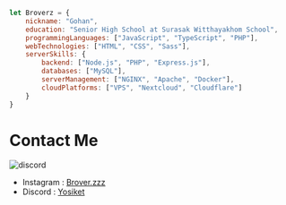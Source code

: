 ```js
let Broverz = {
    nickname: "Gohan",
    education: "Senior High School at Surasak Witthayakhom School",
    programmingLanguages: ["JavaScript", "TypeScript", "PHP"],
    webTechnologies: ["HTML", "CSS", "Sass"],
    serverSkills: {
        backend: ["Node.js", "PHP", "Express.js"],
        databases: ["MySQL"],
        serverManagement: ["NGINX", "Apache", "Docker"],
        cloudPlatforms: ["VPS", "Nextcloud", "Cloudflare"]
    }
}
```

# Contact Me

![discord](https://discord.c99.nl/widget/theme-4/810310312904884475.png)

- Instagram : [Brover.zzz](https://www.instagram.com/brover.zzz/)
- Discord : [Yosiket](https://discord.gg/jNdCsMJcvc)
